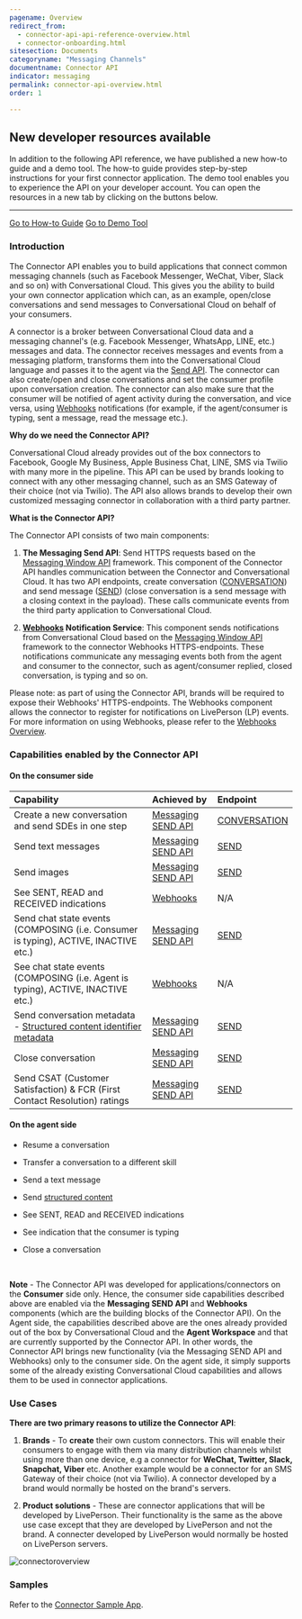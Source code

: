 ```yaml
---
pagename: Overview
redirect_from:
  - connector-api-api-reference-overview.html
  - connector-onboarding.html
sitesection: Documents
categoryname: "Messaging Channels"
documentname: Connector API
indicator: messaging
permalink: connector-api-overview.html
order: 1

---
```


<div class="alert alert-warning" role="alert">
  <h2>New developer resources available</h2>
  <p>In addition to the following API reference, we have published a new how-to guide and a demo tool. The how-to guide provides step-by-step instructions for your first connector application. The demo tool enables you to experience the API on your developer account. You can open the resources in a new tab by clicking on the buttons below.</p>
  <hr>
  <a class="btn btn-primary btn-m active" href="https://livepersoninc.github.io/lp-devassist-connectors/" target="_blank" role="button">Go to How-to Guide</a>
  <a class="btn btn-primary btn-m active" href="https://connector-api.dev.liveperson.net/" target="_blank"  role="button">Go to Demo Tool</a>
</div>

### Introduction

The Connector API enables you to build applications that connect common messaging channels (such as Facebook Messenger, WeChat, Viber, Slack and so on) with Conversational Cloud. This gives you the ability to build your own connector application which can, as an example, open/close conversations and send messages to Conversational Cloud on behalf of your consumers.

A connector is a broker between Conversational Cloud data and a messaging channel's (e.g. Facebook Messenger, WhatsApp, LINE, etc.) messages and data. The connector receives messages and events from a messaging platform, transforms them into the Conversational Cloud language and passes it to the agent via the [Send API](connector-api-reference-overview.html). The connector can also create/open and close conversations and set the consumer profile upon conversation creation. The connector can also make sure that the consumer will be notified of agent activity during the conversation, and vice versa, using [Webhooks](webhooks-overview.html) notifications (for example, if the agent/consumer is typing, sent a message, read the message etc.).

**Why do we need the Connector API?**

Conversational Cloud already provides out of the box connectors to Facebook, Google My Business, Apple Business Chat, LINE, SMS via Twilio with many more in the pipeline. This API can be used by brands looking to connect with any other messaging channel, such as an SMS Gateway of their choice (not via Twilio). The API also allows brands to develop their own customized messaging connector in collaboration with a third party partner.

**What is the Connector API?**

The Connector API consists of two main components:

1. **The Messaging Send API**: Send HTTPS requests based on the [Messaging Window API](consumer-int-overview.html) framework. This component of the Connector API handles communication between the Connector and Conversational Cloud. It has two API endpoints, create conversation ([CONVERSATION](sendapi-create.html)) and send message ([SEND](sendapi-send.html)) (close conversation is a send message with a closing context in the payload). These calls communicate events from the third party application to Conversational Cloud.

2. **[Webhooks](webhooks-overview.html) Notification Service**: This component sends notifications from Conversational Cloud based on the [Messaging Window API](consumer-int-overview.html) framework to the connector Webhooks HTTPS-endpoints. These notifications communicate any messaging events both from the agent and consumer to the connector, such as agent/consumer replied, closed conversation, is typing and so on.

Please note: as part of using the Connector API, brands will be required to expose their Webhooks' HTTPS-endpoints. The Webhooks component allows the connector to register for notifications on LivePerson (LP) events. For more information on using Webhooks, please refer to the [Webhooks Overview](webhooks-overview.html).

### Capabilities enabled by the Connector API

#### On the **consumer** side

| Capability | Achieved by | Endpoint |
| :-- | :--- | :--- |
| Create a new conversation and send SDEs in one step | [Messaging SEND API](connector-api-overview.html) | [CONVERSATION](sendapi-create.html) |
| Send text messages | [Messaging SEND API](connector-api-overview.html) | [SEND](sendapi-send.html) |
| Send images | [Messaging SEND API](connector-api-overview.html) | [SEND](sendapi-send.html) |
| See SENT, READ and RECEIVED indications | [Webhooks](webhooks-overview.html) | N/A |
| Send chat state events (COMPOSING (i.e. Consumer is typing), ACTIVE, INACTIVE etc.) | [Messaging SEND API](connector-api-overview.html) | [SEND](sendapi-send.html) |
| See chat state events (COMPOSING (i.e. Agent is typing), ACTIVE, INACTIVE etc.) | [Webhooks](webhooks-overview.html) | N/A |
| Send conversation metadata - [Structured content identifier metadata](guides-conversation-metadata-guide.html#structured-content-identifier-externalid) | [Messaging SEND API](connector-api-overview.html) | [SEND](sendapi-send.html) |
| Close conversation | [Messaging SEND API](connector-api-overview.html) | [SEND](sendapi-send.html) |
| Send CSAT (Customer Satisfaction) & FCR (First Contact Resolution) ratings | [Messaging SEND API](connector-api-overview.html) | [SEND](sendapi-send.html) |

#### On the **agent** side

* Resume a conversation

* Transfer a conversation to a different skill

* Send a text message

* Send [structured content](/rich-messaging-structured-content-card.html)

* See SENT, READ and RECEIVED indications

* See indication that the consumer is typing

* Close a conversation

<br>

**Note** - The Connector API was developed for applications/connectors on the **Consumer** side only. Hence, the consumer side capabilities described above are enabled via the **Messaging SEND API** and **Webhooks** components (which are the building blocks of the Connector API). On the Agent side, the capabilities described above are the ones already provided out of the box by Conversational Cloud and the **Agent Workspace** and that are currently supported by the Connector API. In other words, the Connector API brings new functionality (via the Messaging SEND API and Webhooks) only to the consumer side. On the agent side, it simply supports some of the already existing Conversational Cloud capabilities and allows them to be used in connector applications.

### Use Cases

**There are two primary reasons to utilize the Connector API**:

1. **Brands** - To **create** their own custom connectors. This will enable their consumers to engage with them via many distribution channels whilst using more than one device, e.g a connector for **WeChat, Twitter, Slack, Snapchat, Viber** etc. Another example would be a connector for an SMS Gateway of their choice (not via Twilio). A connector developed by a brand would normally be hosted on the brand's servers.

2. **Product solutions** - These are connector applications that will be developed by LivePerson. Their functionality is the same as the above use case except that they are developed by LivePerson and not the brand. A connecter developed by LivePerson would normally be hosted on LivePerson servers.

<img class="zoomimg" src="img/Connector API - Simplified View.svg" alt="connectoroverview">

[comment]: <> (<iframe src="//players.brightcove.net/902047215001/default_default/index.html?videoId=5348329763001" allowfullscreen webkitallowfullscreen mozallowfullscreen height="280" width="500"></iframe>)

### Samples

Refer to the [Connector Sample App](connector-sample-app.html).
